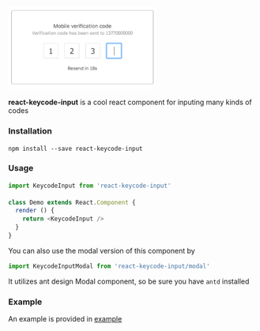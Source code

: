 <img src="https://github.com/paiyou-network/react-keycode-input/raw/master/screenshot/screen.png" width="300px" />

**react-keycode-input** is a cool react component for inputing many kinds of codes

### Installation

```
npm install --save react-keycode-input
```

### Usage

```js
import KeycodeInput from 'react-keycode-input'

class Demo extends React.Component {
  render () {
    return <KeycodeInput />
  }
}
```

You can also use the modal version of this component by

```js
import KeycodeInputModal from 'react-keycode-input/modal'
```

It utilizes ant design Modal component, so be sure you have `antd` installed


### Example

An example is provided in [example](https://github.com/paiyou-network/react-keycode-input/tree/master/example)
